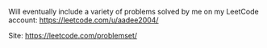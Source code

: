 Will eventually include a variety of problems solved by me on my LeetCode account: https://leetcode.com/u/aadee2004/

Site: https://leetcode.com/problemset/
